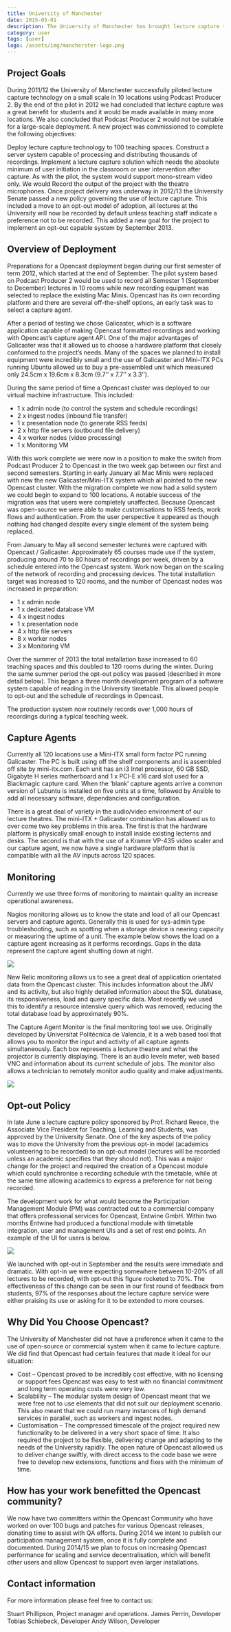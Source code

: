 ```yaml
---
title: University of Manchester
date: 2015-05-01
description: The University of Manchester has brought lecture capture to a new level. With an opt-out policy for lecturers and more than 300 equipped venues by the end of 2015.
category: user
tags: [user]
logo: /assets/img/mancherster-logo.png
---
```


## Project Goals
During 2011/12 the University of Manchester successfully piloted lecture capture technology on a small scale in 10 locations using Podcast Producer 2. By the end of the pilot in 2012 we had concluded that lecture capture was a great benefit for students and it would be made available in many more locations. We also concluded that Podcast Producer 2 would not be suitable for a large-scale deployment. A new project was commissioned to complete the following objectives:

Deploy lecture capture technology to 100 teaching spaces.
Construct a server system capable of processing and distributing thousands of recordings.
Implement a lecture capture solution which needs the absolute minimum of user initiation in the classroom or user intervention after capture.
As with the pilot, the system would support mono-stream video only. We would Record the output of the project with the theatre microphones.
Once project delivery was underway in 2012/13 the University Senate passed a new policy governing the use of lecture capture. This included a move to an opt-out model of adoption, all lectures at the University will now be recorded by default unless teaching staff indicate a preference not to be recorded. This added a new goal for the project to implement an opt-out capable system by September 2013.

## Overview of Deployment
Preparations for a Opencast deployment began during our first semester of term 2012, which started at the end of September. The pilot system based on Podcast Producer 2 would be used to record all Semester 1 (September to December) lectures in 10 rooms while new recording equipment was selected to replace the existing Mac Minis. Opencast has its own recording platform and there are several off-the-shelf options, an early task was to select a capture agent.

After a period of testing we chose Galicaster, which is a software application capable of making Opencast formatted recordings and working with Opencast’s capture agent API. One of the major advantages of Galicaster was that it allowed us to choose a hardware platform that closely conformed to the project’s needs. Many of the spaces we planned to install equipment were incredibly small and the use of Galicaster and Mini-ITX PCs running Ubuntu allowed us to buy a pre-assembled unit which measured only 24.5cm x 19.6cm x 8.3cm (9.7’’ x 7.7’’ x 3.3’’).

During the same period of time a Opencast cluster was deployed to our virtual machine infrastructure. This included:

- 1 x admin node (to control the system and schedule recordings)
- 2 x ingest nodes (inbound file transfer)
- 1 x presentation node (to generate RSS feeds)
- 2 x http file servers (outbound file delivery)
- 4 x worker nodes (video processing)
- 1 x Monitoring VM

With this work complete we were now in a position to make the switch from Podcast Producer 2 to Opencast in the two week gap between our first and second semesters. Starting in early January all Mac Minis were replaced with new the new Galicaster/Mini-ITX system which all pointed to the new Opencast cluster. With the migration complete we now had a solid system we could begin to expand to 100 locations. A notable success of the migration was that users were completely unaffected. Because Opencast was open-source we were able to make customisations to RSS feeds, work flows and authentication. From the user perspective it appeared as though nothing had changed despite every single element of the system being replaced.

From January to May all second semester lectures were captured with Opencast / Galicaster. Approximately 65 courses made use if the system, producing around 70 to 80 hours of recordings per week, driven by a schedule entered into the Opencast system. Work now began on the scaling of the network of recording and processing devices. The total installation target was increased to 120 rooms, and the number of Opencast nodes was increased in preparation:

- 1 x admin node
- 1 x dedicated database VM
- 4 x ingest nodes
- 1 x presentation node
- 4 x http file servers
- 8 x worker nodes
- 3 x Monitoring VM

Over the summer of 2013 the total installation base increased to 60 teaching spaces and this doubled to 120 rooms during the winter. During the same summer period the opt-out policy was passed (described in more detail below). This began a three month development program of a
software system capable of reading in the University timetable. This allowed people to opt-out and the schedule of recordings in Opencast.

The production system now routinely records over 1,000 hours of recordings during a typical teaching week.

## Capture Agents
Currently all 120 locations use a Mini-ITX small form factor PC running Galicaster. The PC is built using off the shelf components and is assembled off site by mini-itx.com. Each unit has an i3 Intel processor, 60 GB SSD, Gigabyte H series motherboard and 1 x PCI-E x16 card slot used for a Blackmagic capture card. When the ‘blank’ capture agents arrive a common version of Lubuntu is installed on five units at a time, followed by Ansible to add all necessary software, dependancies and configuration.

There is a great deal of variety in the audio/video environment of our lecture theatres. The mini-ITX + Galicaster combination has allowed us to over come two key problems in this area. The first is that the hardware platform is physically small enough to install inside existing lecterns and desks. The second is that with the use of a Kramer VP-435 video scaler and our capture agent, we now have a single hardware platform that is compatible with all the AV inputs across 120 spaces.

## Monitoring
Currently we use three forms of monitoring to maintain quality an increase operational awareness.

Nagios monitoring allows us to know the state and load of all our Opencast servers and capture agents. Generally this is used for sys-admin type troubleshooting, such as spotting when a storage device is nearing capacity or measuring the uptime of a unit. The example
below shows the load on a capture agent increasing as it performs recordings. Gaps in the data represent the capture agent shutting down at night.

<img src="assets/img/manchester1.png">

New Relic monitoring allows us to see a great deal of application orientated data from the Opencast cluster. This includes information about the JMV and its activity, but also highly detailed information about the SQL database, its responsiveness, load and query specific data. Most recently we used this to identify a resource intensive query which was removed, reducing the total database load by approximately 90%.



The Capture Agent Monitor is the final monitoring tool we use. Originally developed by Universitat Politécnica de Valencia, it is a web based tool that allows you to monitor the input and activity of all capture agents simultaneously. Each box represents a lecture theatre and what the projector is currently displaying. There is an audio levels meter, web based VNC and information about its current schedule of jobs. The monitor also allows a technician to remotely monitor audio quality and make adjustments.

<img src="assets/img/manchester3.png">

## Opt-out Policy
In late June a lecture capture policy sponsored by Prof. Richard Reece, the Associate Vice President for Teaching, Learning and Students, was approved by the University Senate. One of the key aspects of the policy was to move the University from the previous opt-in model
(academics volunteering to be recorded) to an opt-out model (lectures will be recorded unless an academic specifies that they should not). This was a major change for the project and required the creation of a Opencast module which could synchronise a recording schedule with the timetable, while at the same time allowing academics to express a preference for not being recorded.

The development work for what would become the Participation Management Module (PM) was contracted out to a commercial company that offers professional services for Opencast, Entwine GmbH. Within two months Entwine had produced a functional module with timetable integration, user and management UIs and a set of rest end points. An example of the UI for users is below.

<img src="manchester4.png">

We launched with opt-out in September and the results were immediate and dramatic. With opt-in we were expecting somewhere between 10-20% of all lectures to be recorded, with opt-out this figure rocketed to 70%. The effectiveness of this change can be seen in our first round of feedback from students, 97% of the responses about the lecture capture service were either praising its use or asking for it to be extended to more courses.

## Why Did You Choose Opencast?
The University of Manchester did not have a preference when it came to the use of open-source or commercial system when it came to lecture capture. We did find that Opencast had certain features that made it ideal for our situation:

- Cost – Opencast proved to be incredibly cost effective, with no licensing or support fees Opencast was easy to test with no financial commitment and long term operating costs were very low.
- Scalability – The modular system design of Opencast meant that we were free not to use elements that did not suit our deployment scenario. This also meant that we could run many instances of high demand services in parallel, such as workers and ingest nodes.
- Customisation – The compressed timescale of the project required new functionality to be delivered in a very short space of time. It also required the project to be flexible, delivering change and adapting to the needs of the University rapidly. The open nature of Opencast allowed us to deliver change swiftly, with direct access to the code base we were free to develop new extensions, functions and fixes with the minimum of time.

## How has your work benefitted the Opencast community?
We now have two committers within the Opencast Community who have worked on over 100 bugs and patches for various Opencast releases, donating time to assist with QA efforts. During 2014 we intent to publish our participation management system, once it is fully complete and
documented. During 2014/15 we plan to focus on increasing Opencast performance for scaling and service decentralisation, which will benefit other users and allow Opencast to support even larger installations.

## Contact information
For more information please feel free to contact us:

Stuart Phillipson, Project manager and operations.
James Perrin, Developer
Tobias Schiebeck, Developer
Andy Wilson, Developer
